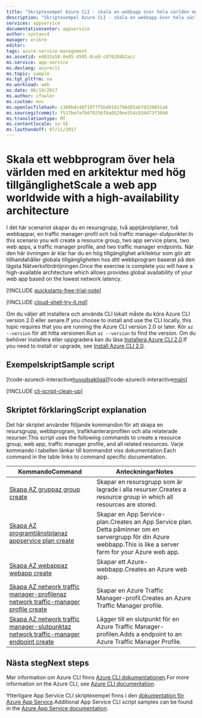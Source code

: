 ```yaml
---
title: "Skriptexempel Azure CLI - skala en webbapp över hela världen med en hög availabilty-arkitektur | Microsoft Docs"
description: "Skriptexempel Azure CLI - skala en webbapp över hela världen med en hög availabilty-arkitektur"
services: appservice
documentationcenter: appservice
author: syntaxc4
manager: erikre
editor: 
tags: azure-service-management
ms.assetid: e4033a50-0e05-4505-8ce8-c876204b2acc
ms.service: app-service
ms.devlang: azurecli
ms.topic: sample
ms.tgt_pltfrm: na
ms.workload: web
ms.date: 06/19/2017
ms.author: cfowler
ms.custom: mvc
ms.openlocfilehash: c368bdc48f197ff5b491d1796d85abfd339051a6
ms.sourcegitcommit: f537befafb079256fba0529ee554c034d73f36b0
ms.translationtype: MT
ms.contentlocale: sv-SE
ms.lasthandoff: 07/11/2017
---
```

# <a name="scale-a-web-app-worldwide-with-a-high-availability-architecture"></a><span data-ttu-id="65124-103">Skala ett webbprogram över hela världen med en arkitektur med hög tillgänglighet</span><span class="sxs-lookup"><span data-stu-id="65124-103">Scale a web app worldwide with a high-availability architecture</span></span>

<span data-ttu-id="65124-104">I det här scenariot skapar du en resursgrupp, två apptjänstplaner, två webbappar, en traffic manager-profil och två traffic manager-slutpunkter.</span><span class="sxs-lookup"><span data-stu-id="65124-104">In this scenario you will create a resource group, two app service plans, two web apps, a traffic manager profile, and two traffic manager endpoints.</span></span> <span data-ttu-id="65124-105">När den här övningen är klar har du en hög tillgänglighet arkitektur som gör att tillhandahåller globala tillgängligheten hos ditt webbprogram baserat på den lägsta Nätverksfördröjningen.</span><span class="sxs-lookup"><span data-stu-id="65124-105">Once the exercise is complete you will have a high-available architecture which allows provides global availability of your web app based on the lowest network latency.</span></span>

[!INCLUDE [quickstarts-free-trial-note](../../../includes/quickstarts-free-trial-note.md)]

[!INCLUDE [cloud-shell-try-it.md](../../../includes/cloud-shell-try-it.md)]

<span data-ttu-id="65124-106">Om du väljer att installera och använda CLI lokalt måste du köra Azure CLI version 2.0 eller senare.</span><span class="sxs-lookup"><span data-stu-id="65124-106">If you choose to install and use the CLI locally, this topic requires that you are running the Azure CLI version 2.0 or later.</span></span> <span data-ttu-id="65124-107">Kör `az --version` för att hitta versionen.</span><span class="sxs-lookup"><span data-stu-id="65124-107">Run `az --version` to find the version.</span></span> <span data-ttu-id="65124-108">Om du behöver installera eller uppgradera kan du läsa [Installera Azure CLI 2.0]( /cli/azure/install-azure-cli).</span><span class="sxs-lookup"><span data-stu-id="65124-108">If you need to install or upgrade, see [Install Azure CLI 2.0]( /cli/azure/install-azure-cli).</span></span> 


## <a name="sample-script"></a><span data-ttu-id="65124-109">Exempelskript</span><span class="sxs-lookup"><span data-stu-id="65124-109">Sample script</span></span>

<span data-ttu-id="65124-110">[!code-azurecli-interactive[huvudsakliga](../../../cli_scripts/app-service/scale-geographic/scale-geographic.sh "geografiska skala")]</span><span class="sxs-lookup"><span data-stu-id="65124-110">[!code-azurecli-interactive[main](../../../cli_scripts/app-service/scale-geographic/scale-geographic.sh "Geographic Scale")]</span></span>

[!INCLUDE [cli-script-clean-up](../../../includes/cli-script-clean-up.md)]

## <a name="script-explanation"></a><span data-ttu-id="65124-111">Skriptet förklaring</span><span class="sxs-lookup"><span data-stu-id="65124-111">Script explanation</span></span>

<span data-ttu-id="65124-112">Det här skriptet använder följande kommandon för att skapa en resursgrupp, webbprogram, trafikhanterarprofilen och alla relaterade resurser.</span><span class="sxs-lookup"><span data-stu-id="65124-112">This script uses the following commands to create a resource group, web app, traffic manager profile, and all related resources.</span></span> <span data-ttu-id="65124-113">Varje kommando i tabellen länkar till kommandot viss dokumentation.</span><span class="sxs-lookup"><span data-stu-id="65124-113">Each command in the table links to command specific documentation.</span></span>

| <span data-ttu-id="65124-114">Kommando</span><span class="sxs-lookup"><span data-stu-id="65124-114">Command</span></span> | <span data-ttu-id="65124-115">Anteckningar</span><span class="sxs-lookup"><span data-stu-id="65124-115">Notes</span></span> |
|---|---|
| [<span data-ttu-id="65124-116">Skapa AZ grupp</span><span class="sxs-lookup"><span data-stu-id="65124-116">az group create</span></span>](https://docs.microsoft.com/cli/azure/group#create) | <span data-ttu-id="65124-117">Skapar en resursgrupp som är lagrade i alla resurser.</span><span class="sxs-lookup"><span data-stu-id="65124-117">Creates a resource group in which all resources are stored.</span></span> |
| [<span data-ttu-id="65124-118">Skapa AZ programtjänstplan</span><span class="sxs-lookup"><span data-stu-id="65124-118">az appservice plan create</span></span>](https://docs.microsoft.com/cli/azure/appservice/plan#create) | <span data-ttu-id="65124-119">Skapar en App Service-plan.</span><span class="sxs-lookup"><span data-stu-id="65124-119">Creates an App Service plan.</span></span> <span data-ttu-id="65124-120">Detta påminner om en servergrupp för din Azure webbapp.</span><span class="sxs-lookup"><span data-stu-id="65124-120">This is like a server farm for your Azure web app.</span></span> |
| [<span data-ttu-id="65124-121">Skapa AZ webapp</span><span class="sxs-lookup"><span data-stu-id="65124-121">az webapp create</span></span>](https://docs.microsoft.com/cli/azure/webapp#create) | <span data-ttu-id="65124-122">Skapar ett Azure-webbapp.</span><span class="sxs-lookup"><span data-stu-id="65124-122">Creates an Azure web app.</span></span> |
| [<span data-ttu-id="65124-123">Skapa AZ network traffic manager-profilen</span><span class="sxs-lookup"><span data-stu-id="65124-123">az network traffic-manager profile create</span></span>](https://docs.microsoft.com/cli/azure/network/traffic-manager/profile#create) | <span data-ttu-id="65124-124">Skapar en Azure Traffic Manager-profil.</span><span class="sxs-lookup"><span data-stu-id="65124-124">Creates an Azure Traffic Manager profile.</span></span> |
| [<span data-ttu-id="65124-125">Skapa AZ network traffic manager-slutpunkt</span><span class="sxs-lookup"><span data-stu-id="65124-125">az network traffic-manager endpoint create</span></span>](https://docs.microsoft.com/cli/azure/network/traffic-manager/endpoint#create) | <span data-ttu-id="65124-126">Lägger till en slutpunkt för en Azure Traffic Manager-profilen.</span><span class="sxs-lookup"><span data-stu-id="65124-126">Adds a endpoint to an Azure Traffic Manager Profile.</span></span> |

## <a name="next-steps"></a><span data-ttu-id="65124-127">Nästa steg</span><span class="sxs-lookup"><span data-stu-id="65124-127">Next steps</span></span>

<span data-ttu-id="65124-128">Mer information om Azure CLI finns [Azure CLI dokumentationen](https://docs.microsoft.com/cli/azure/overview).</span><span class="sxs-lookup"><span data-stu-id="65124-128">For more information on the Azure CLI, see [Azure CLI documentation](https://docs.microsoft.com/cli/azure/overview).</span></span>

<span data-ttu-id="65124-129">Ytterligare App Service CLI skriptexempel finns i den [dokumentation för Azure App Service](../app-service-cli-samples.md).</span><span class="sxs-lookup"><span data-stu-id="65124-129">Additional App Service CLI script samples can be found in the [Azure App Service documentation](../app-service-cli-samples.md).</span></span>
